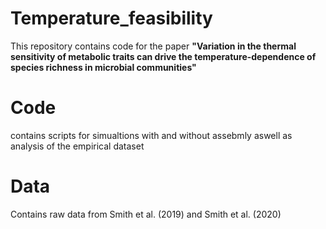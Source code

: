 # Temperature_feasibility
This repository contains code for the paper __"Variation in the thermal sensitivity of metabolic traits can drive the temperature-dependence of species richness in microbial communities"__

# Code
contains scripts for simualtions with and without assebmly aswell as analysis of the empirical dataset

# Data
Contains raw data from Smith et al. (2019) and Smith et al. (2020)
